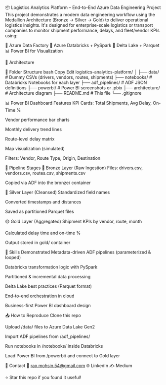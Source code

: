  
📦 Logistics Analytics Platform – End-to-End Azure Data Engineering Project
This project demonstrates a modern data engineering workflow using the Medallion Architecture (Bronze → Silver → Gold) to deliver operational logistics insights. It's designed for enterprise-scale logistics or transport companies to monitor shipment performance, delays, and fleet/vendor KPIs using:

🚛 Azure Data Factory
🚀 Azure Databricks + PySpark
📁 Delta Lake + Parquet
📊 Power BI for Visualization

🧱 Architecture



📁 Folder Structure
bash
Copy
Edit
logistics-analytics-platform/
│
├── data/                    # Dummy CSVs (drivers, vendors, routes, shipments)
├── notebooks/               # Databricks Notebooks for each layer
├── adf_pipelines/           # ADF JSON definitions
├── powerbi/                 # Power BI screenshots or .pbix
├── architecture/            # Architecture diagram
├── README.md                # This file
└── .gitignore

📊 Power BI Dashboard Features
KPI Cards: Total Shipments, Avg Delay, On-Time %

Vendor performance bar charts

Monthly delivery trend lines

Route-level delay matrix

Map visualization (simulated)

Filters: Vendor, Route Type, Origin, Destination


📌 Pipeline Stages
🔹 Bronze Layer (Raw Ingestion)
Files: drivers.csv, vendors.csv, routes.csv, shipments.csv

Copied via ADF into the bronze/ container

🔸 Silver Layer (Cleansed)
Standardized field names

Converted timestamps and distances

Saved as partitioned Parquet files

🟡 Gold Layer (Aggregated)
Shipment KPIs by vendor, route, month

Calculated delay time and on-time %

Output stored in gold/ container


🧠 Skills Demonstrated
Metadata-driven ADF pipelines (parameterized & looped)

Databricks transformation logic with PySpark

Partitioned & incremental data processing

Delta Lake best practices (Parquet format)

End-to-end orchestration in cloud

Business-first Power BI dashboard design


📤 How to Reproduce
Clone this repo

Upload /data/ files to Azure Data Lake Gen2

Import ADF pipelines from /adf_pipelines/

Run notebooks in /notebooks/ inside Databricks

Load Power BI from /powerbi/ and connect to Gold layer


📩 Contact
📧 rao.mohsin.54@gmail.com
🌐 LinkedIn
✍️ Medium

⭐ Star this repo if you found it useful!